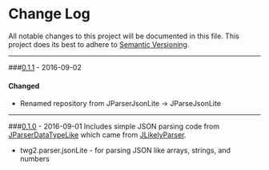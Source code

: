 # Change Log
All notable changes to this project will be documented in this file.
This project does its best to adhere to [Semantic Versioning](http://semver.org/).


--------
###[0.1.1](N/A) - 2016-09-02
#### Changed
* Renamed repository from JParserJsonLite -> JParseJsonLite


--------
###[0.1.0](https://github.com/TeamworkGuy2/JParseJsonLite/commit/6c02195791eb08fb5031ce489d153971b4401f15) - 2016-09-01
Includes simple JSON parsing code from [JParserDataTypeLike](https://github.com/TeamworkGuy2/JParserDataTypeLike) which came from [JLikelyParser](https://github.com/TeamworkGuy2/JLikelyParser).
* twg2.parser.jsonLite - for parsing JSON like arrays, strings, and numbers
